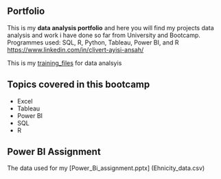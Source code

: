 ## Portfolio
This is my **data analysis portfolio** and here you will find  my projects data analysis and work i have done so far from University and Bootcamp.
Programmes used: SQL, R, Python, Tableau, Power BI, and R
https://www.linkedin.com/in/clivert-ayisi-ansah/


This is my [training_files](./Training_files/) for data analsyis

## Topics covered in this bootcamp
- Excel
- Tableau
- Power BI
- SQL 
- R

## Power BI Assignment
The data used for my [Power_Bi_assignment.pptx]  (Ehnicity_data.csv)